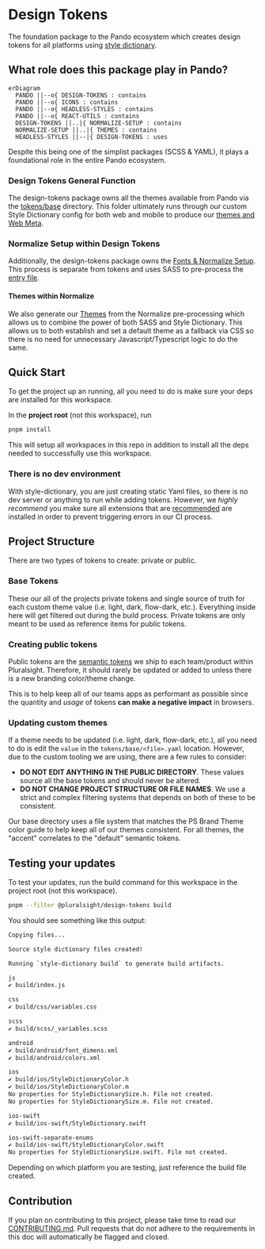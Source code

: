 # Design Tokens

The foundation package to the Pando ecosystem which creates design tokens for all platforms using [style dictionary](https://amzn.github.io/style-dictionary/#/).

## What role does this package play in Pando?

```mermaid
erDiagram
  PANDO ||--o{ DESIGN-TOKENS : contains
  PANDO ||--o{ ICONS : contains
  PANDO ||--o{ HEADLESS-STYLES : contains
  PANDO ||--o{ REACT-UTILS : contains
  DESIGN-TOKENS ||..|{ NORMALIZE-SETUP : contains
  NORMALIZE-SETUP ||..|{ THEMES : contains
  HEADLESS-STYLES ||--|{ DESIGN-TOKENS : uses
```

Despite this being one of the simplist packages (SCSS & YAML), it plays a foundational role in the entire Pando ecosystem.

### Design Tokens General Function

The design-tokens package owns all the themes available from Pando via the [tokens/base](https://github.com/pluralsight/pando/tree/main/packages/design-tokens/tokens/base) directory. This folder ultimately runs through our custom Style Dictionary config for both web and mobile to produce our [themes and Web Meta](https://design.pluralsight.com/docs/next/development/tokens/intro#usage).

### Normalize Setup within Design Tokens

Additionally, the design-tokens package owns the [Fonts & Normalize Setup](https://design.pluralsight.com/docs/next/development/getting-started/installation#ps-tt-commons-font). This process is separate from tokens and uses SASS to pre-process the [entry file](https://github.com/pluralsight/pando/blob/main/packages/design-tokens/normalize.scss).

#### Themes within Normalize

We also generate our [Themes](https://design.pluralsight.com/docs/next/development/tokens/colors#list-of-tokens) from the Normalize pre-processing which allows us to combine the power of both SASS and Style Dictionary. This allows us to both establish and set a default theme as a fallback via CSS so there is no need for unnecessary Javascript/Typescript logic to do the same.

## Quick Start

To get the project up an running, all you need to do is make sure your deps are installed for this workspace.

In the **project root** (not this workspace), run

```bash
pnpm install
```

This will setup all workspaces in this repo in addition to install all the deps
needed to successfully use this workspace.

### There is no dev environment

With style-dictionary, you are just creating static Yaml files, so there is no dev server or anything to run while adding tokens. However, we _highly recommend_ you make sure all extensions
that are [recommended]('../../.vsode/extensions.json) are installed in order to prevent triggering errors in our CI process.

## Project Structure

There are two types of tokens to create: private or public.

### Base Tokens

These our all of the projects private tokens and single source of truth for each custom theme value (i.e. light, dark, flow-dark, etc.). Everything inside here will get filtered out during the build process. Private tokens are only meant to be used as reference items for public tokens.

### Creating public tokens

Public tokens are the [semantic tokens](https://design.pluralsight.com/development/packages/tokens/intro#naming-convention) we ship to each team/product within Pluralsight. Therefore, it should rarely be updated or added to unless there is a new branding color/theme change.

This is to help keep all of our teams apps as performant as possible since the quantity and _usage_ of tokens **can make a negative impact** in browsers.

### Updating custom themes

If a theme needs to be updated (i.e. light, dark, flow-dark, etc.), all you need to do is edit the `value` in the `tokens/base/<file>.yaml` location. However, due to the custom tooling we are using, there are a few rules to consider:

- **DO NOT EDIT ANYTHING IN THE PUBLIC DIRECTORY**. These values source all the base tokens and should never be altered.
- **DO NOT CHANGE PROJECT STRUCTURE OR FILE NAMES**. We use a strict and complex filtering systems that depends on both of these to be consistent.

Our base directory uses a file system that matches the PS Brand Theme color guide to help keep all of our themes consistent. For all themes, the "accent" correlates to the "default" semantic tokens.

## Testing your updates

To test your updates, run the build command for this workspace in the project root (not this workspace).

```bash
pnpm --filter @pluralsight/design-tokens build
```

You should see something like this output:

```bash
Copying files...

Source style dictionary files created!

Running `style-dictionary build` to generate build artifacts.

js
✔︎ build/index.js

css
✔︎ build/css/variables.css

scss
✔︎ build/scss/_variables.scss

android
✔︎ build/android/font_dimens.xml
✔︎ build/android/colors.xml

ios
✔︎ build/ios/StyleDictionaryColor.h
✔︎ build/ios/StyleDictionaryColor.m
No properties for StyleDictionarySize.h. File not created.
No properties for StyleDictionarySize.m. File not created.

ios-swift
✔︎ build/ios-swift/StyleDictionary.swift

ios-swift-separate-enums
✔︎ build/ios-swift/StyleDictionaryColor.swift
No properties for StyleDictionarySize.swift. File not created.
```

Depending on which platform you are testing, just reference the build file created.

## Contribution

If you plan on contributing to this project, please take time to read our [CONTRIBUTING.md](https://github.com/pluralsight/pando/blob/main/CONTRIBUTING.md). Pull requests that do not adhere to the requirements in this doc will automatically be flagged and closed.

